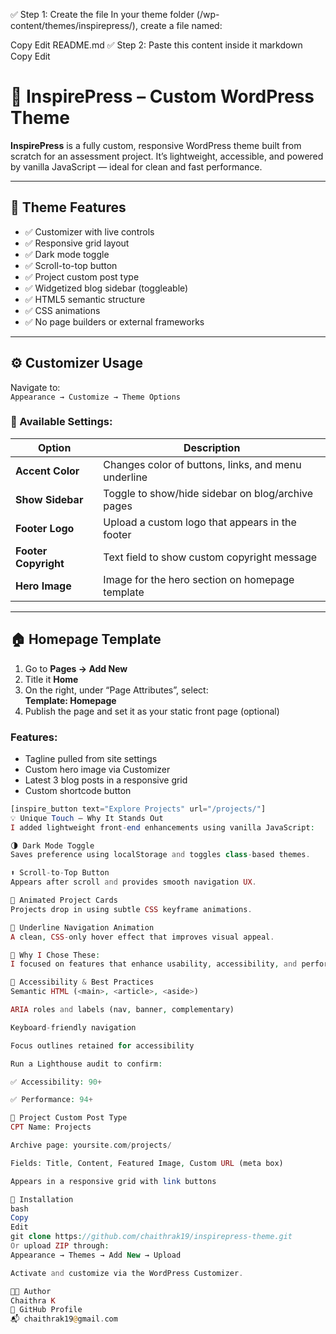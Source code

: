 ✅ Step 1: Create the file
In your theme folder (/wp-content/themes/inspirepress/), create a file named:

Copy
Edit
README.md
✅ Step 2: Paste this content inside it
markdown
Copy
Edit
# 🎨 InspirePress – Custom WordPress Theme

**InspirePress** is a fully custom, responsive WordPress theme built from scratch for an assessment project. It’s lightweight, accessible, and powered by vanilla JavaScript — ideal for clean and fast performance.

---

## 🔧 Theme Features

- ✅ Customizer with live controls
- ✅ Responsive grid layout
- ✅ Dark mode toggle
- ✅ Scroll-to-top button
- ✅ Project custom post type
- ✅ Widgetized blog sidebar (toggleable)
- ✅ HTML5 semantic structure
- ✅ CSS animations
- ✅ No page builders or external frameworks

---

## ⚙️ Customizer Usage

Navigate to:  
`Appearance → Customize → Theme Options`

### 🔹 Available Settings:

| Option               | Description                                                |
|----------------------|------------------------------------------------------------|
| **Accent Color**     | Changes color of buttons, links, and menu underline        |
| **Show Sidebar**     | Toggle to show/hide sidebar on blog/archive pages          |
| **Footer Logo**      | Upload a custom logo that appears in the footer            |
| **Footer Copyright** | Text field to show custom copyright message                |
| **Hero Image**       | Image for the hero section on homepage template            |

---

## 🏠 Homepage Template

1. Go to **Pages → Add New**
2. Title it **Home**
3. On the right, under “Page Attributes”, select:  
   **Template: Homepage**
4. Publish the page and set it as your static front page (optional)

### Features:
- Tagline pulled from site settings
- Custom hero image via Customizer
- Latest 3 blog posts in a responsive grid
- Custom shortcode button

```php
[inspire_button text="Explore Projects" url="/projects/"]
💡 Unique Touch – Why It Stands Out
I added lightweight front-end enhancements using vanilla JavaScript:

🌗 Dark Mode Toggle
Saves preference using localStorage and toggles class-based themes.

⬆️ Scroll-to-Top Button
Appears after scroll and provides smooth navigation UX.

🧩 Animated Project Cards
Projects drop in using subtle CSS keyframe animations.

🎯 Underline Navigation Animation
A clean, CSS-only hover effect that improves visual appeal.

🧠 Why I Chose These:
I focused on features that enhance usability, accessibility, and performance — all without adding dependencies like jQuery or heavy frameworks.

🧪 Accessibility & Best Practices
Semantic HTML (<main>, <article>, <aside>)

ARIA roles and labels (nav, banner, complementary)

Keyboard-friendly navigation

Focus outlines retained for accessibility

Run a Lighthouse audit to confirm:

✅ Accessibility: 90+

✅ Performance: 94+

🧱 Project Custom Post Type
CPT Name: Projects

Archive page: yoursite.com/projects/

Fields: Title, Content, Featured Image, Custom URL (meta box)

Appears in a responsive grid with link buttons

🚀 Installation
bash
Copy
Edit
git clone https://github.com/chaithrak19/inspirepress-theme.git
Or upload ZIP through:
Appearance → Themes → Add New → Upload

Activate and customize via the WordPress Customizer.

🧑‍💻 Author
Chaithra K
🔗 GitHub Profile
📬 chaithrak19@gmail.com